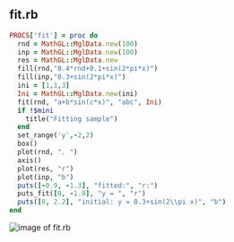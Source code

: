 
## fit.rb

```ruby
PROCS['fit'] = proc do
  rnd = MathGL::MglData.new(100)
  inp = MathGL::MglData.new(100)
  res = MathGL::MglData.new
  fill(rnd,"0.4*rnd+0.1+sin(2*pi*x)")
  fill(inp,"0.3+sin(2*pi*x)")
  ini = [1,1,3]
  Ini = MathGL::MglData.new(ini)
  fit(rnd, "a+b*sin(c*x)", "abc", Ini)
  if !$mini
    title("Fitting sample")
  end
  set_range('y',-2,2)
  box()
  plot(rnd, ". ")
  axis()
  plot(res, "r")
  plot(inp, "b")
  puts([-0.9, -1.3], "fitted:", "r:")
  puts_fit([0, -1.8], "y = ", "r")
  puts([0, 2.2], "initial: y = 0.3+sin(2\\pi x)", "b")
end


```
![image of fit.rb](https://raw.github.com/masa16/ruby-mathgl-sample/master/samples/fit/fit.png)
